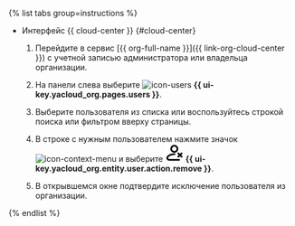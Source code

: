 {% list tabs group=instructions %}

- Интерфейс {{ cloud-center }} {#cloud-center}

  1. Перейдите в сервис [{{ org-full-name }}]({{ link-org-cloud-center }}) с учетной записью администратора или владельца организации.

  1. На панели слева выберите ![icon-users](../../_assets/console-icons/person.svg) **{{ ui-key.yacloud_org.pages.users }}**.

  1. Выберите пользователя из списка или воспользуйтесь строкой поиска или фильтром вверху страницы.

  1. В строке с нужным пользователем нажмите значок ![icon-context-menu](../../_assets/console-icons/ellipsis.svg) и выберите ![PersonXmark](../../_assets/console-icons/person-xmark.svg) **{{ ui-key.yacloud_org.entity.user.action.remove }}**.

  1. В открывшемся окне подтвердите исключение пользователя из организации.

{% endlist %}